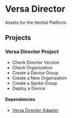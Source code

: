 # Versa Director
Assets for the Itential Platform.

## Projects
### Versa Director Project
- Check Director Version
- Check Organization
- Create a Device Group
- Create a New Organization
- Create a Spoke Group
- Deploy a Device

#### Dependencies
- [Versa Director Adapter](https://gitlab.com/itentialopensource/adapters/adapter-versa_director)
